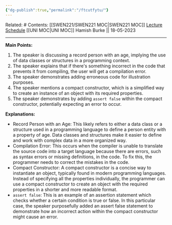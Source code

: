 ```yaml
---
{"dg-publish":true,"permalink":"/ftcutfytu/"}
---
```


Related: #
Contents: [[SWEN221/SWEN221 MOC\|SWEN221 MOC]]
[Lecture Schedule](https://ecs.wgtn.ac.nz/Courses/SWEN221_2023T1/LectureSchedule)
[[UNI MOC\|UNI MOC]]
Hamish Burke || 18-05-2023
***

**Main Points:**

1. The speaker is discussing a record person with an age, implying the use of data classes or structures in a programming context.
2. The speaker explains that if there's something incorrect in the code that prevents it from compiling, the user will get a compilation error.
3. The speaker demonstrates adding erroneous code for illustration purposes.
4. The speaker mentions a compact constructor, which is a simplified way to create an instance of an object with its required properties.
5. The speaker demonstrates by adding `assert false` within the compact constructor, potentially expecting an error to occur.

**Explanations:**

- Record Person with an Age: This likely refers to either a data class or a structure used in a programming language to define a person entity with a property of age. Data classes and structures make it easier to define and work with complex data in a more organized way.
- Compilation Error: This occurs when the compiler is unable to translate the source code into a target language because there are errors, such as syntax errors or missing definitions, in the code. To fix this, the programmer needs to correct the mistakes in the code.
- Compact Constructor: A compact constructor is a concise way to instantiate an object, typically found in modern programming languages. Instead of specifying all the properties individually, the programmer can use a compact constructor to create an object with the required properties in a shorter and more readable format.
- `assert false`: This is an example of an assertion statement which checks whether a certain condition is true or false. In this particular case, the speaker purposefully added an assert false statement to demonstrate how an incorrect action within the compact constructor might cause an error.

